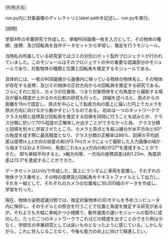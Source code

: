 [利用方法]

run.py内に対象画像のディレクトリとlabel pathを記述し、run.pyを実行。

[説明]

学部4年の卒業研究で作成した、単眼RGB画像一枚を入力として、その物体の種類、座標、及び回転角を自作データセットから学習し、推定を行うモジュール。

当時私の所属している研究室ではゴミの分別ロボット製作プロジェクトが行われていました。このモジュールはそのプロジェクトの中の重要な認識部分のモジュールであり、対象物体の種類と位置と回転角を推定するモジュールである。

具体的には、一枚のRGB画像から画像内に映っている物体の物体名と、その物体が存在する座標、及びその物体の正対方向からの回転角を推定する研究である。
さらにそれに加え、カメラの位置毎、つまり対象物体をどの角度から撮影する場合が最も精度が上がるかの比較の研究も行った。
詳細を述べると、原点からの距離を15mで固定し、原点を中心として鉛直方向の面上に描いた円上でカメラを原点方向に向けながら動かすというものである。
初めは一つのネットワークでクラス分類と座標及び回転角を推定する回帰を同時に行うことを試みたが、クラス分類に於いて70%程度の正解率しか出すことができなかった為、
クラス分類と回帰を別々に学習させたところ、カメラと原点とを結ぶ線分が水平方向と60°の角度を成す際に最高精度となり、クラス分類の正解率は86%、回帰の平均誤差は座標(x,y,z方向の誤差の和)が3.7m(カメラによって撮影した入力画像の端から端まではおよそ50m)、角度(これもx,y,z方向の和)が27°を達成することができた。
即ち単純平均すると、x軸方向等、一方向の座標誤差は約1.23m、角度誤差は13.3°を達成することができた。

データセットはUnityで作成した。路上にランダムに車両を配置し、それぞれの物体クラス番号と、その時の座標及び回転角をテキストファイルとして出力し、それを一組として、それぞれのカメラの位置毎に30,000組のデータを作成し、学習を行った。

現在、物体の姿勢認識分野では、推定対象物体の3Dモデルを予めコンピュータ内に保存し、そのモデルとの照合を行うことで位置と角度を推定する研究があるが、それよりも大幅に単純かつ小規模で、動作速度の速いモジュールの製作に成功した。たった二つのネットワークでこれほどの精度を出すことのできた例は少なく、学部生の卒業研究としては良いものとなったように感じている。しかしながら、これに甘んじることなく、今後も能力の向上に向けて精進したい。
